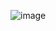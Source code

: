 
![image](https://user-images.githubusercontent.com/14398606/205499579-3700492c-c8ee-4c9d-987b-18977c2f1aa8.png)
